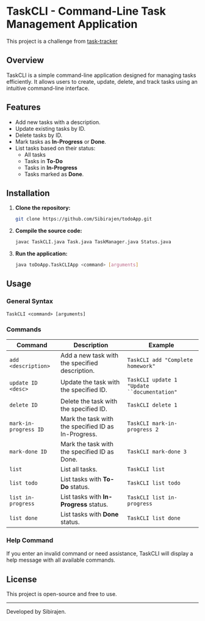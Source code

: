 # TaskCLI - Command-Line Task Management Application

This project is a challenge from [task-tracker](https://roadmap.sh/projects/task-tracker)

## Overview

TaskCLI is a simple command-line application designed for managing tasks efficiently. It allows users to create, update, delete, and track tasks using an intuitive command-line interface.

## Features

- Add new tasks with a description.
- Update existing tasks by ID.
- Delete tasks by ID.
- Mark tasks as **In-Progress** or **Done**.
- List tasks based on their status:
  - All tasks
  - Tasks in **To-Do**
  - Tasks in **In-Progress**
  - Tasks marked as **Done**.

## Installation

1. **Clone the repository:**

   ```bash
   git clone https://github.com/Sibirajen/todoApp.git

2. **Compile the source code:**
    ```bash
   javac TaskCLI.java Task.java TaskManager.java Status.java
    
3. **Run the application:**
    ```bash
   java toDoApp.TaskCLIApp <command> [arguments]
   ```

## Usage

### General Syntax

```
TaskCLI <command> [arguments]
```

### Commands

| Command               | Description                                         | Example                                     |
| --------------------- | --------------------------------------------------- | ------------------------------------------- |
| `add <description>`   | Add a new task with the specified description.      | `TaskCLI add "Complete homework"`           |
| `update ID <desc>`    | Update the task with the specified ID.              | `TaskCLI update 1 "Update ``documentation"` |
| `delete ID`           | Delete the task with the specified ID.              | `TaskCLI delete 1`                          |
| `mark-in-progress ID` | Mark the task with the specified ID as In-Progress. | `TaskCLI mark-in-progress 2`                |
| `mark-done ID`        | Mark the task with the specified ID as Done.        | `TaskCLI mark-done 3`                       |
| `list`                | List all tasks.                                     | `TaskCLI list`                              |
| `list todo`           | List tasks with **To-Do** status.                   | `TaskCLI list todo`                         |
| `list in-progress`    | List tasks with **In-Progress** status.             | `TaskCLI list in-progress`                  |
| `list done`           | List tasks with **Done** status.                    | `TaskCLI list done`                         |

### Help Command

If you enter an invalid command or need assistance, TaskCLI will display a help message with all available commands.

## License

This project is open-source and free to use.

---

Developed by Sibirajen.

